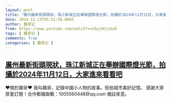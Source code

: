 ```yaml
---
layout: post
title: "廣州最新街頭現狀，珠江新城正在舉辦國際燈光節，拍攝於2024年11月12日，大家進來看看吧"
date: 2024-11-13T05:51:50.000Z
author: 趣哥记
from: https://www.youtube.com/watch?v=o5yjmhjsGoE
tags: [ 趣哥记 ]
comments: True
categories: [ 趣哥记 ]
---
```

<!--1731477110000-->
[廣州最新街頭現狀，珠江新城正在舉辦國際燈光節，拍攝於2024年11月12日，大家進來看看吧](https://www.youtube.com/watch?v=o5yjmhjsGoE)
------

<div>
♥關於趣哥♥  我叫趣哥，記錄中國小人物的故事。街拍城市美好記憶。  感謝大家厚愛訂閱！合作郵箱聯繫：1005560448@qq.com 備註來意。
</div>
